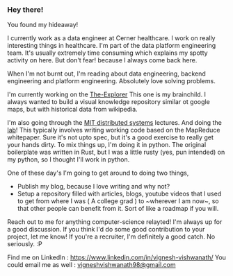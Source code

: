 ### Hey there!
You found my hideaway!

I currently work as a data engineer at Cerner healthcare. 
I work on really interesting things in healthcare. I'm part of the data platform engineering team. It's usually extremely time consuming which explains my spotty activity on here.
But don't fear! because I always come back here.

When I'm not burnt out, I'm reading about data engineering, backend engineering and platform engineering.
Absolutely love solving problems.

I'm currently working on the [The-Explorer](https://github.com/usuallyunusual/The-Explorer)
This one is my brainchild. I always wanted to build a visual knowledge repository similar ot google maps, but with historical data from wikipedia.

I'm also going through the [MIT distributed systems](https://www.youtube.com/watch?v=cQP8WApzIQQ) lectures. And doing the [lab](http://nil.csail.mit.edu/6.824/2020/labs/lab-mr.html)!
This typically involves writing working code based on the MapReduce whitepaper. Sure it's not upto spec, but it's a good exercise to really get your hands dirty.
To mix things up, I'm doing it in python. The original boilerplate was written in Rust, but I was a little rusty (yes, pun intended) on my python, so I thought I'll work in python.

One of these day's I'm going to get around to doing two things,
- Publish my blog, because I love writing and why not?
- Setup a repository filled with articles, blogs, youtube videos that I used to get from where I was ( A college grad ) to ~wherever I am now~, so that other people can benefit from it. Sort of like a roadmap if you will.

Reach out to me for anything computer-science relayted! I'm always up for a good discussion.
If you think I'd do some good contribution to your project, let me know!
If you're a recruiter, I'm definitely a good catch. No seriously. :P

Find me on LinkedIn : https://www.linkedin.com/in/vignesh-vishwanath/
You could email me as well : vigneshvishwanath98@gmail.com
